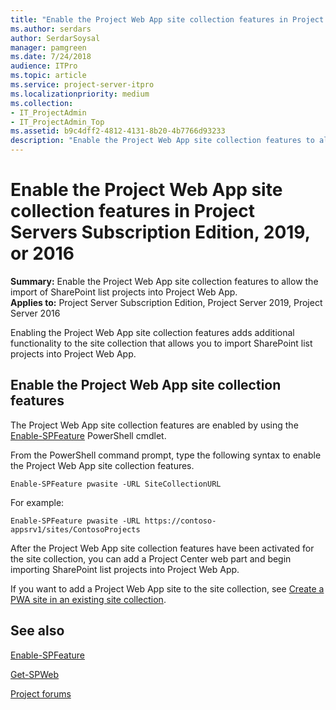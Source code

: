 ```yaml
---
title: "Enable the Project Web App site collection features in Project Servers Subscription Edition, 2019, or 2016"
ms.author: serdars
author: SerdarSoysal
manager: pamgreen
ms.date: 7/24/2018
audience: ITPro
ms.topic: article
ms.service: project-server-itpro
ms.localizationpriority: medium
ms.collection:
- IT_ProjectAdmin
- IT_ProjectAdmin_Top
ms.assetid: b9c4dff2-4812-4131-8b20-4b7766d93233
description: "Enable the Project Web App site collection features to allow the import of SharePoint list projects into Project Web App."
---
```


# Enable the Project Web App site collection features in Project Servers Subscription Edition, 2019, or 2016

 **Summary:** Enable the Project Web App site collection features to allow the import of SharePoint list projects into Project Web App.<br/>
**Applies to:** Project Server Subscription Edition, Project Server 2019, Project Server 2016

Enabling the Project Web App site collection features adds additional functionality to the site collection that allows you to import SharePoint list projects into Project Web App.

## Enable the Project Web App site collection features
<a name="EnableTheProjectWebAppSiteCollectionFeatures"> </a>

The Project Web App site collection features are enabled by using the [Enable-SPFeature](/powershell/module/sharepoint-server/enable-spfeature) PowerShell cmdlet.

From the PowerShell command prompt, type the following syntax to enable the Project Web App site collection features.

```
Enable-SPFeature pwasite -URL SiteCollectionURL
```

For example:

```
Enable-SPFeature pwasite -URL https://contoso-appsrv1/sites/ContosoProjects
```

After the Project Web App site collection features have been activated for the site collection, you can add a Project Center web part and begin importing SharePoint list projects into Project Web App.

If you want to add a Project Web App site to the site collection, see [Create a PWA site in an existing site collection](create-a-pwa-site-in-an-existing-site-collection.md).

## See also
<a name="EnableTheProjectWebAppSiteCollectionFeatures"> </a>

[Enable-SPFeature](/powershell/module/sharepoint-server/enable-spfeature)

[Get-SPWeb](/powershell/module/sharepoint-server/get-spweb)

[Project forums](https://social.technet.microsoft.com/Forums/en-US/category/project)